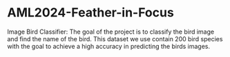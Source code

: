 # AML2024-Feather-in-Focus
Image Bird Classifier: The goal of the project is to classify the bird image and find the name of the bird. This dataset we use contain 200 bird species with the goal to achieve a high accuracy in predicting the birds images.
